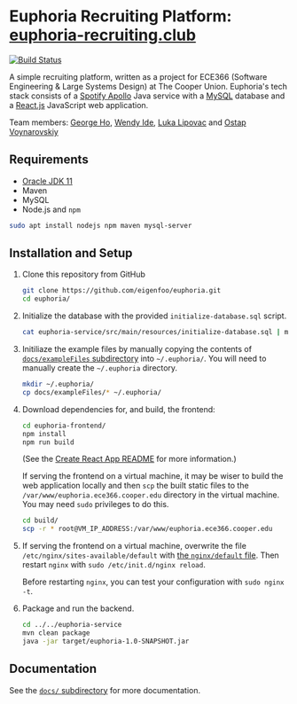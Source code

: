 # Euphoria Recruiting Platform: [euphoria-recruiting.club](http://euphoria-recruiting.club/)

[![Build Status](https://travis-ci.org/eigenfoo/euphoria.svg?branch=master)](https://travis-ci.org/eigenfoo/euphoria)

A simple recruiting platform, written as a project for ECE366 (Software
Engineering & Large Systems Design) at The Cooper Union. Euphoria's tech stack
consists of a [Spotify Apollo](https://github.com/spotify/apollo) Java service
with a [MySQL](https://www.mysql.com/) database and a
[React.js](https://github.com/facebook/create-react-app) JavaScript web
application. 

Team members: [George Ho](https://github.com/eigenfoo), [Wendy Ide](https://github.com/wside), [Luka Lipovac](https://github.com/lipovac) and [Ostap Voynarovskiy](https://github.com/ostapstephan)

## Requirements

- [Oracle JDK 11](https://www.oracle.com/technetwork/java/javase/downloads/jdk11-downloads-5066655.html)
- Maven
- MySQL
- Node.js and `npm`

```bash
sudo apt install nodejs npm maven mysql-server
```

## Installation and Setup

1. Clone this repository from GitHub

    ```bash
    git clone https://github.com/eigenfoo/euphoria.git
    cd euphoria/
    ```

2. Initialize the database with the provided `initialize-database.sql` script.

    ```bash
    cat euphoria-service/src/main/resources/initialize-database.sql | mysql -u root -p
    ```

3. Initiliaze the example files by manually copying the contents of
   [`docs/exampleFiles`
   subdirectory](https://github.com/eigenfoo/euphoria/tree/master/docs/exampleFiles)
   into `~/.euphoria/`. You will need to manually create the `~/.euphoria`
   directory.

   ```bash
   mkdir ~/.euphoria/
   cp docs/exampleFiles/* ~/.euphoria/
   ```

4. Download dependencies for, and build, the frontend:

    ```bash
    cd euphoria-frontend/
    npm install
    npm run build
    ```

   (See the [Create React App
   README](https://github.com/eigenfoo/euphoria/blob/master/euphoria-frontend/README.md)
   for more information.)

   If serving the frontend on a virtual machine, it may be wiser to build the
   web application locally and then `scp` the built static files to the
   `/var/www/euphoria.ece366.cooper.edu` directory in the virtual machine. You
   may need `sudo` privileges to do this.

   ```bash
   cd build/
   scp -r * root@VM_IP_ADDRESS:/var/www/euphoria.ece366.cooper.edu
   ```

5. If serving the frontend on a virtual machine, overwrite the file
   `/etc/nginx/sites-available/default` with [the `nginx/default`
   file](https://github.com/eigenfoo/euphoria/blob/master/nginx/default). Then
   restart `nginx` with `sudo /etc/init.d/nginx reload`.

   Before restarting `nginx`, you can test your configuration with `sudo nginx
   -t`.

6. Package and run the backend.

    ```bash
    cd ../../euphoria-service
    mvn clean package
    java -jar target/euphoria-1.0-SNAPSHOT.jar
    ```

## Documentation

See the [`docs/`
subdirectory](https://github.com/eigenfoo/euphoria/tree/master/docs) for more
documentation.

